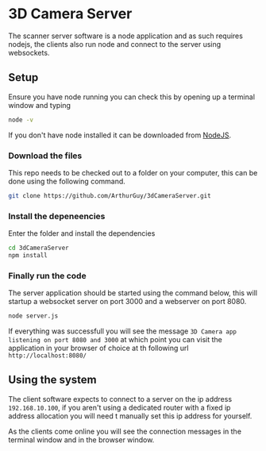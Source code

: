 # 3D Camera Server

The scanner server software is a node application and as such requires nodejs, the clients also run node and connect to the server using websockets.

## Setup
Ensure you have node running you can check this by opening up a terminal window and typing 
```bash
node -v
```
If you don't have node installed it can be downloaded from [NodeJS](https://nodejs.org/).

### Download the files
This repo needs to be checked out to a folder on your computer, this can be done using the following command.
```bash
git clone https://github.com/ArthurGuy/3dCameraServer.git
```

### Install the depeneencies

Enter the folder and install the dependencies 

```bash
cd 3dCameraServer
npm install
```

### Finally run the code
The server application should be started using the command below, this will startup a websocket server on port 3000 and a webserver on port 8080.

```bash
node server.js
```

If everything was successfull you will see the message `3D Camera app listening on port 8080 and 3000` at which point you can visit the application in your browser of choice at th following url `http://localhost:8080/`


## Using the system

The client software expects to connect to a server on the ip address `192.168.10.100`, if you aren't using a dedicated router with a fixed ip address allocation you will need t manually set this ip address for yourself.

As the clients come online you will see the connection messages in the terminal window and in the browser window.
